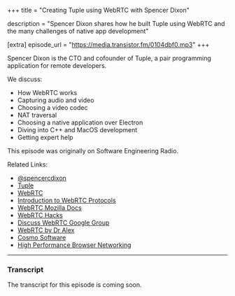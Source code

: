 +++
title = "Creating Tuple using WebRTC with Spencer Dixon"

description = "Spencer Dixon shares how he built Tuple using WebRTC and the many challenges of native app development"

[extra]
episode_url = "https://media.transistor.fm/0104dbf0.mp3"
+++

Spencer Dixon is the CTO and cofounder of Tuple, a pair programming application for remote developers.

We discuss:

- How WebRTC works
- Capturing audio and video 
- Choosing a video codec
- NAT traversal
- Choosing a native application over Electron
- Diving into C++ and MacOS development
- Getting expert help

This episode was originally on Software Engineering Radio.

Related Links:

- [@spencercdixon](https://twitter.com/spencercdixon)
- [Tuple](https://tuple.app/)
- [WebRTC](https://webrtc.org/)
- [Introduction to WebRTC Protocols](https://developer.mozilla.org/en-US/docs/Web/API/WebRTC_API/Protocols)
- [WebRTC Mozilla Docs](https://developer.mozilla.org/en-US/docs/Web/API/WebRTC_API)
- [WebRTC Hacks](https://webrtchacks.com/)
- [Discuss WebRTC Google Group](https://groups.google.com/forum/?hl=ta#!forum/discuss-webrtc)
- [WebRTC by Dr Alex](http://webrtcbydralex.com/)
- [Cosmo Software](https://www.cosmosoftware.io/)
- [High Performance Browser Networking](https://hpbn.co/)
---

### Transcript

The transcript for this episode is coming soon.

<div class="transcript">

</div>